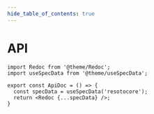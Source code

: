 ```yaml
---
hide_table_of_contents: true
---
```


# API

```mdx-code-block
import Redoc from '@theme/Redoc';
import useSpecData from '@theme/useSpecData';

export const ApiDoc = () => {
  const specData = useSpecData('resotocore');
  return <Redoc {...specData} />;
}
```

<ApiDoc />
